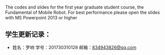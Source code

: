 The codes and slides for the first year graduate student course, the Fundamental of Mobile Robot. For best performance please open the slides with MS Powerpoint 2013 or higher

## 学生更新记录：

- 姓名：罗响   学号：201730310128   邮箱：834943826@qq.com
